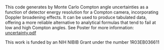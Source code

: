 This code generates by Monte Carlo Compton angle uncertainties as a function of detector energy resolution for a Compton camera, incorporating Doppler broadening effects. It can be used to produce tabulated data, offering a more reliable alternative to analytical formulas that tend to fail at low and high Compton angles.
See Poster for more information:
[uncertainty.pdf](https://github.com/user-attachments/files/21398443/uncertainty.pdf)

This work is funded by an NIH NIBIB Grant under the number 1R03EB036611
